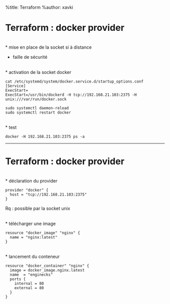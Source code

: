 %title: Terraform
%author: xavki


# Terraform : docker provider


<br>
* mise en place de la socket si à distance

* faille de sécurité

<br>
* activation de la socket docker

```
cat /etc/systemd/system/docker.service.d/startup_options.conf
[Service]
ExecStart=
ExecStart=/usr/bin/dockerd -H tcp://192.168.21.103:2375 -H unix:///var/run/docker.sock
```

```
sudo systemctl daemon-reload
sudo systemctl restart docker
```

<br>
* test

```
docker -H 192.168.21.103:2375 ps -a
```

-----------------------------------------------------------

# Terraform : docker provider


<br>
* déclaration du provider

```
provider "docker" {
  host = "tcp://192.168.21.103:2375"
}
```

Rq : possible par la socket unix

<br>
* télécharger une image

```
resource "docker_image" "nginx" {
  name = "nginx:latest"
}
```

<br>
* lancement du conteneur

```
resource "docker_container" "nginx" {
  image = docker_image.nginx.latest
  name  = "enginecks"
  ports {
    internal = 80
    external = 80
  }
}
```
